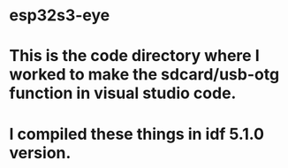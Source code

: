 # 
# esp32s3-eye
# This is the code directory where I worked to make the sdcard/usb-otg function in visual studio code.
# I compiled these things in idf 5.1.0 version.
#
